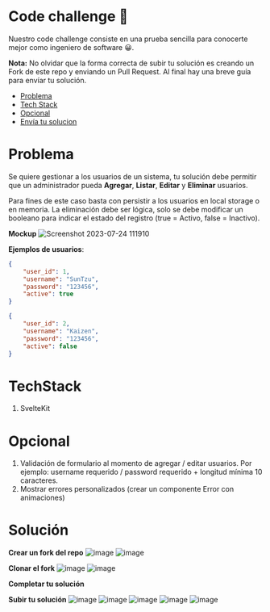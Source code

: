 # Code challenge 🚀

Nuestro code challenge consiste en una prueba sencilla para conocerte mejor como ingeniero de software 😀.

**Nota:** No olvidar que la forma correcta de subir tu solución es creando un Fork de este repo y enviando un Pull Request.
Al final hay una breve guía para envíar tu solución.

-   [Problema](#problema)
-   [Tech Stack](#techstack)
-   [Opcional](#opcional)
-   [Envía tu solucion](#solución)

# Problema
Se quiere gestionar a los usuarios de un sistema, tu solución debe permitir
que un administrador pueda **Agregar**, **Listar**, **Editar** y **Eliminar** usuarios.

Para fines de este caso basta con persistir a los usuarios en local storage o en memoria.
La eliminación debe ser lógica, solo se debe modificar un booleano para indicar el estado
del registro (true = Activo, false = Inactivo).

**Mockup**
![Screenshot 2023-07-24 111910](https://github.com/luismeramosr/app-sveltekit-code-challenge/assets/41213455/ac0a0143-e9cb-402f-9d7b-3fce65ad2218)


**Ejemplos de usuarios**: 

```json
{
    "user_id": 1,
    "username": "SunTzu",
    "password": "123456",
    "active": true
}
```

```json
{
    "user_id": 2,
    "username": "Kaizen",
    "password": "123456",
    "active": false
}
```

# TechStack

<ol>
  <li>SvelteKit</li> 
</ol>

# Opcional


<ol>
  <li>Validación de formulario al momento de agregar / editar
usuarios. Por ejemplo: username requerido / password requerido + longitud mínima 10 caracteres.</li>
  <li>Mostrar errores personalizados (crear un componente Error con animaciones)</li>
</ol>

# Solución

**Crear un fork del repo**
      ![image](https://github.com/luismeramosr/app-sveltekit-code-challenge/assets/41213455/1ac756aa-2463-486e-8c98-e08697621462)
      ![image](https://github.com/luismeramosr/app-sveltekit-code-challenge/assets/41213455/fb485c1e-da23-40a2-9282-3ad73539aefe)

**Clonar el fork**
      ![image](https://github.com/luismeramosr/app-sveltekit-code-challenge/assets/41213455/10dd73bb-3b33-4aa2-b1fa-9e6fbf725087)
      ![image](https://github.com/luismeramosr/app-sveltekit-code-challenge/assets/41213455/ec14563e-0476-48b9-beeb-1ecb87e27f0e)
      
**Completar tu solución**

**Subir tu solución**
      ![image](https://github.com/luismeramosr/app-sveltekit-code-challenge/assets/41213455/d1e48509-208e-43d8-bddc-849c51e722c0)
      ![image](https://github.com/luismeramosr/app-sveltekit-code-challenge/assets/41213455/2fa8427b-62ec-43b9-8470-eb5fdae5173d)
      ![image](https://github.com/luismeramosr/app-sveltekit-code-challenge/assets/41213455/101f40d0-b450-4a8e-8289-c6d1f59d1e90)
      ![image](https://github.com/luismeramosr/app-sveltekit-code-challenge/assets/41213455/2aa984a4-a9bd-4d75-bc26-1b556ba14766)
      ![image](https://github.com/luismeramosr/app-sveltekit-code-challenge/assets/41213455/f7309059-be21-4ef6-b7cf-3f767cf9eb92)



